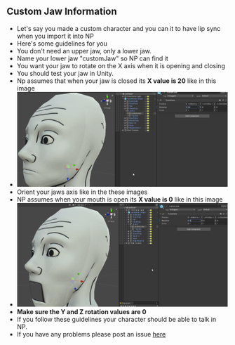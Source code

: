 ## Custom Jaw Information

* Let's say you made a custom character and you can it to have lip sync when you import it into NP
* Here's some guidelines for you
* You don't need an upper jaw, only a lower jaw.
* Name your lower jaw "customJaw" so NP can find it
* You want your jaw to rotate on the X axis when it is opening and closing
* You should test your jaw in Unity.
* Np assumes that when your jaw is closed its **X value is 20** like in this image
* ![](https://github.com/mdotstrange/NightmarePuppeteerPublic/raw/master/Files/closedJaw.png)
* Orient your jaws axis like in the these images
* NP assumes when your mouth is open its **X value is 0** like in this image
* ![](https://github.com/mdotstrange/NightmarePuppeteerPublic/raw/master/Files/OpenJaw.png)
* **Make sure the Y and Z rotation values are 0**
* If you follow these guidelines your character should be able to talk in NP.
* If you have any problems please post an issue [here](https://github.com/mdotstrange/NightmarePuppeteerPublic/issues)
